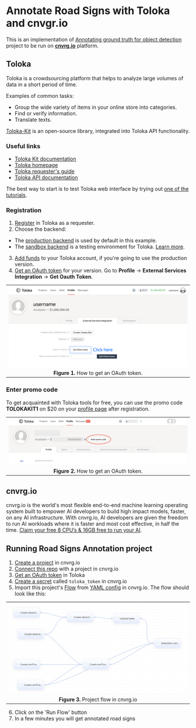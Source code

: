 # Annotate Road Signs with Toloka and cnvgr.io

This is an implementation of [Annotating ground truth for object detection](https://github.com/Toloka/toloka-kit/blob/main/examples/1.computer_vision/object_detection/object_detection.ipynb) project to be run on **[cnvrg.io](https://cnvrg.io/)** platform. 


## Toloka
Toloka is a crowdsourcing platform that helps to analyze large volumes of data in a short period of time.

Examples of common tasks:
* Group the wide variety of items in your online store into categories.
* Find or verify information.
* Translate texts.

[Toloka-Kit](https://github.com/Toloka/toloka-kit) is an open-source library, integrated into Toloka API functionality.

### Useful links

- [Toloka Kit documentation](https://toloka.ai/docs/toloka-kit/?utm_source=github&utm_medium=site&utm_campaign=tolokakit)
- [Toloka homepage](https://toloka.ai/?utm_source=github&utm_medium=site&utm_campaign=tolokakit)
- [Toloka requester's guide](https://toloka.ai/docs/guide/index.html?utm_source=github&utm_medium=site&utm_campaign=tolokakit)
- [Toloka API documentation](https://toloka.ai/docs/api/concepts/about.html?utm_source=github&utm_medium=site&utm_campaign=tolokakit)

The best way to start is to test Toloka web interface by trying out [one of the tutorials](https://toloka.ai/docs/guide/concepts/usecases.html?utm_source=github&utm_medium=site&utm_campaign=tolokakit).

### Registration

1. [Register](https://toloka.ai/docs/guide/concepts/access.html?utm_source=github&utm_medium=site&utm_campaign=tolokakit) in Toloka as a requester.
2. Choose the backend:
  * The [production backend](https://toloka.yandex.com/for-requesters/?utm_source=github&utm_medium=site&utm_campaign=tolokakit) is used by default in this example.
  * The [sandbox backend](https://sandbox.toloka.yandex.com/for-requesters/?utm_source=github&utm_medium=site&utm_campaign=tolokakit) is a testing environment for Toloka. [Learn more](https://toloka.ai/docs/guide/concepts/sandbox.html?utm_source=github&utm_medium=site&utm_campaign=tolokakit).
3. [Add funds](https://toloka.ai/docs/guide/concepts/refill.html?utm_source=github&utm_medium=site&utm_campaign=tolokakit) to your Toloka account, if you're going to use the production version.
4. [Get an OAuth token](https://toloka.ai/docs/api/concepts/access.html#access__token?utm_source=github&utm_medium=site&utm_campaign=tolokakit) for your version. Go to **Profile** → **External Services Integration** → **Get Oauth Token**.

<table  align="center">
  <tr><td>
    <img src="./img/OAuth.png"
         alt="OAuth token"  width="800">
  </td></tr>
  <tr><td align="center">
    <b>Figure 1.</b> How to get an OAuth token.
  </td></tr>
</table>

### Enter promo code
To get acquainted with Toloka tools for free, you can use the promo code **TOLOKAKIT1** on $20 on your [profile page](https://toloka.yandex.com/requester/profile?utm_source=github&utm_medium=site&utm_campaign=tolokakit) after registration.

<table  align="center">
  <tr><td>
    <img src="./img/promocode.png"
         alt="OAuth token"  width="800">
  </td></tr>
  <tr><td align="center">
    <b>Figure 2.</b> How to get an OAuth token.
  </td></tr>
</table>


## cnvrg.io

cnvrg.io is the world's most flexible end-to-end machine learning operating system built to empower AI developers to build high impact models, faster, on any AI infrastructure. With cnvrg.io, AI developers are given the freedom to run AI workloads where it is faster and most cost effective, in half the time. 
[Claim your free 8 CPU’s & 16GB free to run your AI](https://metacloud.cloud.cnvrg.io/sign-up).


## Running Road Signs Annotation project

1. [Create a project](https://app.cnvrg.io/docs/core_concepts/projects.html#creating-a-project) in cnvrg.io
2. [Connect this repo](https://app.cnvrg.io/docs/core_concepts/projects.html#git-integration) with a project in cnvrg.io
3. [Get an OAuth token](https://toloka.ai/docs/api/concepts/access.html#access__token?utm_source=github&utm_medium=site&utm_campaign=tolokakit) in Toloka
4. [Create a secret](https://app.cnvrg.io/docs/core_concepts/projects.html#project-secrets) called `toloka_token` in cnvrg.io
5. Import this project's [Flow](https://app.cnvrg.io/docs/core_concepts/flows.html#yaml-files) from [YAML config](traffic_signs_annotation.yaml) in cnvrg.io. The flow should look like this:
<table  align="center">
  <tr><td>
    <img src="./img/flow.png"
         alt="OAuth token"  width="800">
  </td></tr>
  <tr><td align="center">
    <b>Figure 3.</b> Project flow in cnvrg.io
  </td></tr>
</table>

6. Click on the 'Run Flow' button
7. In a few minutes you will get annotated road signs